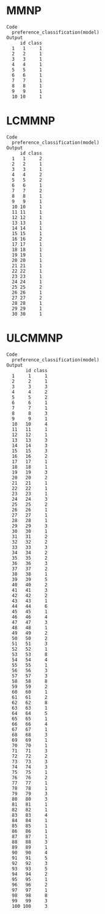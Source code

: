 # MMNP

    Code
      preference_classification(model)
    Output
         id class
      1   1     1
      2   2     1
      3   3     1
      4   4     1
      5   5     1
      6   6     1
      7   7     1
      8   8     1
      9   9     1
      10 10     1

# LCMMNP

    Code
      preference_classification(model)
    Output
         id class
      1   1     2
      2   2     1
      3   3     1
      4   4     2
      5   5     2
      6   6     1
      7   7     2
      8   8     1
      9   9     1
      10 10     1
      11 11     1
      12 12     1
      13 13     1
      14 14     1
      15 15     1
      16 16     2
      17 17     1
      18 18     1
      19 19     1
      20 20     1
      21 21     1
      22 22     1
      23 23     1
      24 24     1
      25 25     2
      26 26     1
      27 27     2
      28 28     1
      29 29     1
      30 30     1

# ULCMMNP

    Code
      preference_classification(model)
    Output
           id class
      1     1     1
      2     2     1
      3     3     3
      4     4     2
      5     5     2
      6     6     1
      7     7     1
      8     8     3
      9     9     1
      10   10     4
      11   11     1
      12   12     1
      13   13     3
      14   14     3
      15   15     3
      16   16     2
      17   17     1
      18   18     1
      19   19     3
      20   20     2
      21   21     1
      22   22     1
      23   23     1
      24   24     3
      25   25     2
      26   26     1
      27   27     1
      28   28     1
      29   29     3
      30   30     1
      31   31     2
      32   32     2
      33   33     3
      34   34     2
      35   35     2
      36   36     3
      37   37     2
      38   38     1
      39   39     5
      40   40     2
      41   41     3
      42   42     2
      43   43     1
      44   44     6
      45   45     1
      46   46     4
      47   47     3
      48   48     1
      49   49     2
      50   50     2
      51   51     3
      52   52     1
      53   53     8
      54   54     4
      55   55     1
      56   56     3
      57   57     3
      58   58     8
      59   59     2
      60   60     1
      61   61     2
      62   62     8
      63   63     1
      64   64     5
      65   65     1
      66   66     4
      67   67     1
      68   68     3
      69   69     1
      70   70     1
      71   71     3
      72   72     2
      73   73     3
      74   74     3
      75   75     1
      76   76     2
      77   77     1
      78   78     1
      79   79     3
      80   80     3
      81   81     1
      82   82     1
      83   83     4
      84   84     1
      85   85     1
      86   86     1
      87   87     1
      88   88     3
      89   89     1
      90   90     4
      91   91     5
      92   92     3
      93   93     5
      94   94     2
      95   95     1
      96   96     2
      97   97     1
      98   98     8
      99   99     3
      100 100     3


